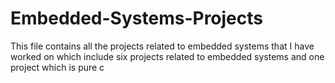 # Embedded-Systems-Projects
This file contains all the projects related to embedded systems that I have worked on
which include six projects related to embedded systems and one project which is pure c 
